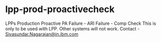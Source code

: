 # lpp-prod-proactivecheck
LPPs Production Proactive PA Failure - ARI Failure - Comp Check
This is only to be used with LPP. 
Other systems will not work. 
Contact - Sivasundar.Nagarajan@in.ibm.com
